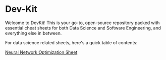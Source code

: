 # Dev-Kit
Welcome to DevKit! This is your go-to, open-source repository packed with essential cheat sheets for both Data Science and Software Engineering, and everything else in between.

For data science related sheets, here's a quick table of contents:

[Neural Network Optimization Sheet](https://github.com/user-attachments/assets/4acc0019-1b4c-4ec9-97e8-9df296b7518b)


